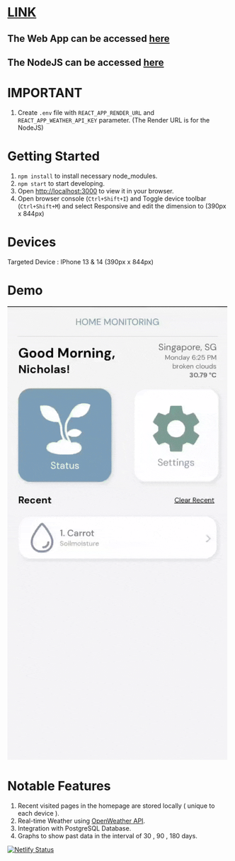 # [LINK](https://planttracker.netlify.app)
## The Web App can be accessed [here](https://planttracker.netlify.app)  
## The NodeJS can be accessed [here](https://github.com/Stygian84/PlantTrackerNodeJS)

# IMPORTANT
1. Create `.env` file with `REACT_APP_RENDER_URL` and `REACT_APP_WEATHER_API_KEY` parameter. (The Render URL is for the NodeJS)

# Getting Started

1. `npm install` to install necessary node_modules.
2. `npm start` to start developing.
3. Open [http://localhost:3000](http://localhost:3000) to view it in your browser.
4. Open browser console (`Ctrl+Shift+I`) and Toggle device toolbar (`Ctrl+Shift+M`) and select Responsive and edit the dimension to (390px x 844px)

# Devices

Targeted Device : IPhone 13 & 14 (390px x 844px)

# Demo

![](https://github.com/Stygian84/PlantTrackerApp/blob/main/docs/image/planttracker.gif)

# Notable Features

1. Recent visited pages in the homepage are stored locally ( unique to each device ).
2. Real-time Weather using [OpenWeather API](https://openweathermap.org/api).
3. Integration with PostgreSQL Database.
4. Graphs to show past data in the interval of 30 , 90 , 180 days.

[![Netlify Status](https://api.netlify.com/api/v1/badges/05c04490-0223-4d30-a855-31f49fb1d31e/deploy-status)](https://app.netlify.com/sites/planttracker/deploys)
